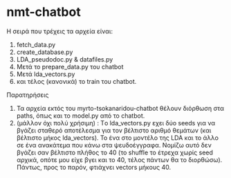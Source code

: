 # nmt-chatbot

Η σειρά που τρέχεις τα αρχεία είναι:

1. fetch_data.py
2. create_database.py
3. LDA_pseudodoc.py 
   & datafiles.py
4. Μετά το prepare_data.py του chatbot
5. Μετά lda_vectors.py 
6. και τέλος (κανονικά) το train του chatbot.

Παρατηρήσεις
1. Τα αρχεία εκτός του myrto-tsokanaridou-chatbot θέλουν διόρθωση στα paths, όπως και το model.py από το chatbot.
2. (μάλλον όχι πολύ χρήσιμη) : Τo lda_vectors.py εχει δύο seeds για να βγάζει σταθερό αποτέλεσμα για τον βέλτιστο αριθμό θεμάτων (και βέλτιστο μήκος lda_vectors). Το ένα στο μοντέλο της LDA και το άλλο σε ένα ανακάτεμα που κάνω στα ψευδοέγγραφα. Νομίζω αυτό δεν βγάζει σαν βέλτιστο πλήθος το 40 (το shuffle το έτρεχα χωρίς seed αρχικά, οπότε μου είχε βγει και το 40, τέλος πάντων θα το διορθώσω). Πάντως, προς το παρόν, φτιάχνει vectors μήκους 40.
